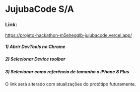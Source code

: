 # JujubaCode S/A

### Link:
https://projeto-hackathon-m5ehegqlb-jujubacode.vercel.app/

##### 1) Abrir DevTools no Chrome
##### 2) Selecionar Device toolbar
##### 3) Selecionar como referência de tamanho o iPhone 8 Plus

O link será alterado com atualizações do protótipo futuramente.
